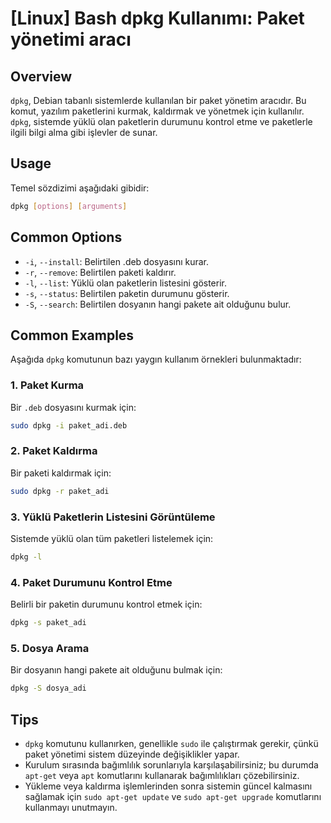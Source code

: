 # [Linux] Bash dpkg Kullanımı: Paket yönetimi aracı

## Overview
`dpkg`, Debian tabanlı sistemlerde kullanılan bir paket yönetim aracıdır. Bu komut, yazılım paketlerini kurmak, kaldırmak ve yönetmek için kullanılır. `dpkg`, sistemde yüklü olan paketlerin durumunu kontrol etme ve paketlerle ilgili bilgi alma gibi işlevler de sunar.

## Usage
Temel sözdizimi aşağıdaki gibidir:

```bash
dpkg [options] [arguments]
```

## Common Options
- `-i`, `--install`: Belirtilen .deb dosyasını kurar.
- `-r`, `--remove`: Belirtilen paketi kaldırır.
- `-l`, `--list`: Yüklü olan paketlerin listesini gösterir.
- `-s`, `--status`: Belirtilen paketin durumunu gösterir.
- `-S`, `--search`: Belirtilen dosyanın hangi pakete ait olduğunu bulur.

## Common Examples
Aşağıda `dpkg` komutunun bazı yaygın kullanım örnekleri bulunmaktadır:

### 1. Paket Kurma
Bir `.deb` dosyasını kurmak için:

```bash
sudo dpkg -i paket_adi.deb
```

### 2. Paket Kaldırma
Bir paketi kaldırmak için:

```bash
sudo dpkg -r paket_adi
```

### 3. Yüklü Paketlerin Listesini Görüntüleme
Sistemde yüklü olan tüm paketleri listelemek için:

```bash
dpkg -l
```

### 4. Paket Durumunu Kontrol Etme
Belirli bir paketin durumunu kontrol etmek için:

```bash
dpkg -s paket_adi
```

### 5. Dosya Arama
Bir dosyanın hangi pakete ait olduğunu bulmak için:

```bash
dpkg -S dosya_adi
```

## Tips
- `dpkg` komutunu kullanırken, genellikle `sudo` ile çalıştırmak gerekir, çünkü paket yönetimi sistem düzeyinde değişiklikler yapar.
- Kurulum sırasında bağımlılık sorunlarıyla karşılaşabilirsiniz; bu durumda `apt-get` veya `apt` komutlarını kullanarak bağımlılıkları çözebilirsiniz.
- Yükleme veya kaldırma işlemlerinden sonra sistemin güncel kalmasını sağlamak için `sudo apt-get update` ve `sudo apt-get upgrade` komutlarını kullanmayı unutmayın.